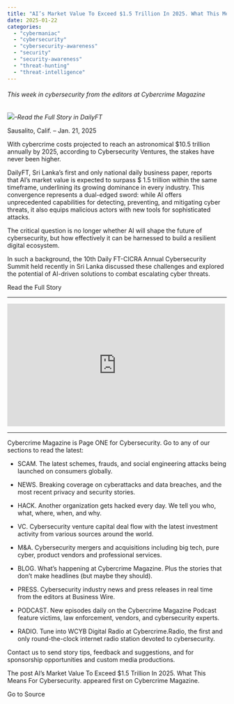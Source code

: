 ```yaml
---
title: "AI’s Market Value To Exceed $1.5 Trillion In 2025. What This Means For Cybersecurity."
date: 2025-01-22
categories: 
  - "cybermaniac"
  - "cybersecurity"
  - "cybersecurity-awareness"
  - "security"
  - "security-awareness"
  - "threat-hunting"
  - "threat-intelligence"
---
```


###### _This week in cybersecurity from the editors at Cybercrime Magazine_

_![](http://cybersecurityventures.com/wp-content/uploads/2020/09/icon-rss.png)–Read the Full Story in DailyFT_

Sausalito, Calif. – Jan. 21, 2025

With cybercrime costs projected to reach an astronomical $10.5 trillion annually by 2025, according to Cybersecurity Ventures, the stakes have never been higher.

DailyFT, Sri Lanka’s first and only national daily business paper, reports that AI’s market value is expected to surpass $ 1.5 trillion within the same timeframe, underlining its growing dominance in every industry. This convergence represents a dual-edged sword: while AI offers unprecedented capabilities for detecting, preventing, and mitigating cyber threats, it also equips malicious actors with new tools for sophisticated attacks.

The critical question is no longer whether AI will shape the future of cybersecurity, but how effectively it can be harnessed to build a resilient digital ecosystem.

In such a background, the 10th Daily FT-CICRA Annual Cybersecurity Summit held recently in Sri Lanka discussed these challenges and explored the potential of AI-driven solutions to combat escalating cyber threats.

Read the Full Story

* * *

<iframe title="Cybercrime Will Cost The World $1 Trillion USD Per Month By 2031" width="500" height="281" src="https://www.youtube.com/embed/9x3mHwLNr9c?feature=oembed" frameborder="0" allow="accelerometer; autoplay; clipboard-write; encrypted-media; gyroscope; picture-in-picture; web-share" referrerpolicy="strict-origin-when-cross-origin" allowfullscreen></iframe>

* * *

Cybercrime Magazine is Page ONE for Cybersecurity. Go to any of our sections to read the latest:

- SCAM. The latest schemes, frauds, and social engineering attacks being launched on consumers globally.

- NEWS. Breaking coverage on cyberattacks and data breaches, and the most recent privacy and security stories.

- HACK. Another organization gets hacked every day. We tell you who, what, where, when, and why.

- VC. Cybersecurity venture capital deal flow with the latest investment activity from various sources around the world.

- M&A. Cybersecurity mergers and acquisitions including big tech, pure cyber, product vendors and professional services.

- BLOG. What’s happening at Cybercrime Magazine. Plus the stories that don’t make headlines (but maybe they should).

- PRESS. Cybersecurity industry news and press releases in real time from the editors at Business Wire.

- PODCAST. New episodes daily on the Cybercrime Magazine Podcast feature victims, law enforcement, vendors, and cybersecurity experts.

- RADIO. Tune into WCYB Digital Radio at Cybercrime.Radio, the first and only round-the-clock internet radio station devoted to cybersecurity.

Contact us to send story tips, feedback and suggestions, and for sponsorship opportunities and custom media productions.

The post AI’s Market Value To Exceed $1.5 Trillion In 2025. What This Means For Cybersecurity. appeared first on Cybercrime Magazine.

Go to Source
